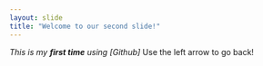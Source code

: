 ```yaml
---
layout: slide
title: "Welcome to our second slide!"
---
```

_This is my __first time__ using [Github]_
Use the left arrow to go back!
